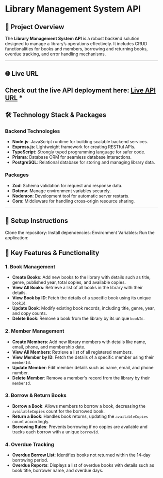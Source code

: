 # Library Management System API

## 📖 Project Overview  
The **Library Management System API** is a robust backend solution designed to manage a library’s operations effectively. It includes CRUD functionalities for books and members, borrowing and returning books, overdue tracking, and error handling mechanisms.

---

## 🌐 Live URL  
Check out the live API deployment here: [Live API URL](https://sql-backend-seven.vercel.app/) *
---

## 🛠️ Technology Stack & Packages  
### **Backend Technologies**
- **Node.js**: JavaScript runtime for building scalable backend services.
- **Express.js**: Lightweight framework for creating RESTful APIs.
- **TypeScript**: Strongly typed programming language for safer code.
- **Prisma**: Database ORM for seamless database interactions.
- **PostgreSQL**: Relational database for storing and managing library data.

### **Packages**
- **Zod**: Schema validation for request and response data.
- **Dotenv**: Manage environment variables securely.
- **Nodemon**: Development tool for automatic server restarts.
- **Cors**: Middleware for handling cross-origin resource sharing.

---

## 📝 Setup Instructions  


Clone the repository:
Install dependencies:
Environment Variables:
Run the application:

## 🚀 Key Features & Functionality  

### **1. Book Management**
- **Create Books**: Add new books to the library with details such as title, genre, published year, total copies, and available copies.  
- **View All Books**: Retrieve a list of all books in the library with their details.  
- **View Book by ID**: Fetch the details of a specific book using its unique `bookId`.  
- **Update Book**: Modify existing book records, including title, genre, year, and copy counts.  
- **Delete Book**: Remove a book from the library by its unique `bookId`.

### **2. Member Management**
- **Create Members**: Add new library members with details like name, email, phone, and membership date.  
- **View All Members**: Retrieve a list of all registered members.  
- **View Member by ID**: Fetch the details of a specific member using their `memberId`.  
- **Update Member**: Edit member details such as name, email, and phone number.  
- **Delete Member**: Remove a member's record from the library by their `memberId`.

### **3. Borrow & Return Books**
- **Borrow a Book**: Allows members to borrow a book, decreasing the `availableCopies` count for the borrowed book.  
- **Return a Book**: Handles book returns, updating the `availableCopies` count accordingly.  
- **Borrowing Rules**: Prevents borrowing if no copies are available and tracks each borrow with a unique `borrowId`.  

### **4. Overdue Tracking**
- **Overdue Borrow List**: Identifies books not returned within the 14-day borrowing period.  
- **Overdue Reports**: Displays a list of overdue books with details such as book title, borrower name, and overdue days.



